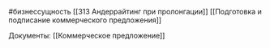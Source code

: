 #бизнессущность 
[[313 Андеррайтинг при пролонгации]]
[[Подготовка и подписание коммерческого предложения]]

Документы:
[[Коммерческое предложение]]
